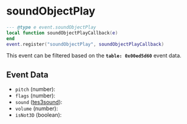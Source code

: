 # soundObjectPlay



```lua
--- @type e event.soundObjectPlay
local function soundObjectPlayCallback(e)
end
event.register("soundObjectPlay", soundObjectPlayCallback)
```

This event can be filtered based on the **`table: 0x00ed5d60`** event data.

## Event Data

* `pitch` (number): 
* `flags` (number): 
* `sound` ([tes3sound](../../types/tes3sound)): 
* `volume` (number): 
* `isNot3D` (boolean): 

